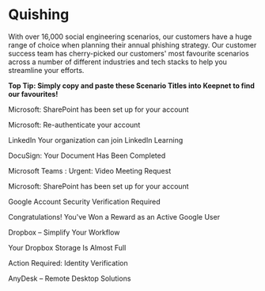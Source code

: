 # Quishing

With over 16,000 social engineering scenarios, our customers have a huge range of choice when planning their annual phishing strategy. Our customer success team has cherry-picked our customers' most favourite scenarios across a number of different industries and tech stacks to help you streamline your efforts.&#x20;

**Top Tip: Simply copy and paste these Scenario Titles into Keepnet to find our favourites!**&#x20;

Microsoft: SharePoint has been set up for your account

Microsoft: Re-authenticate your account

LinkedIn Your organization can join LinkedIn Learning

DocuSign: Your Document Has Been Completed

Microsoft Teams : Urgent: Video Meeting Request

Microsoft: SharePoint has been set up for your account

Google Account Security Verification Required

Congratulations! You've Won a Reward as an Active Google User

Dropbox – Simplify Your Workflow

Your Dropbox Storage Is Almost Full

Action Required: Identity Verification

AnyDesk – Remote Desktop Solutions

